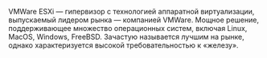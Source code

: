 VMWare ESXi — гипервизор с технологией аппаратной виртуализации, выпускаемый лидером рынка — компанией VMWare. Мощное решение, поддерживающее множество операционных систем, включая Linux, MacOS, Windows, FreeBSD. Зачастую называется лучшим на рынке, однако характеризуется высокой требовательностью к «железу».